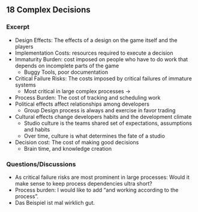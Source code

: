 ## 18 Complex Decisions

### Excerpt

* Design Effects: The effects of a design on the game itself and the players
* Implementation Costs: resources required to execute a decision
* Immaturity Burden: cost imposed on people who have to do work that depends on incomplete parts of the game
    * Buggy Tools, poor documentation
* Critical Failure Risks: The costs imposed by critical failures of immature systems
    * Most critical in large complex processes ->
* Process Burden: The cost of tracking and scheduling work 
* Political effects affect relationships among developers
    * Group Design process is always and exercise in favor trading
* Cultural effects change developers habits and the development climate
    * Studio culture is the teams shared set of expectations, assumptions and habits
    * Over time, culture is what determines the fate of a studio
* Decision cost: The cost of making good decisions
    * Brain time, and knowledge creation


### Questions/Discussions

* As critical failure risks are most prominent in large processes: Would it make sense to keep process dependencies ultra short? 
* Process burden: I would like to add “and working according to the process”.
* Das Beispiel ist mal wirklich gut.
